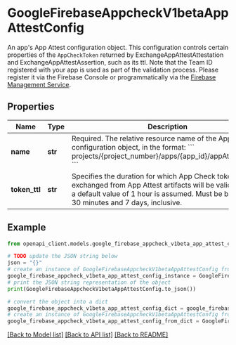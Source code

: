 # GoogleFirebaseAppcheckV1betaAppAttestConfig

An app's App Attest configuration object. This configuration controls certain properties of the `AppCheckToken` returned by ExchangeAppAttestAttestation and ExchangeAppAttestAssertion, such as its ttl. Note that the Team ID registered with your app is used as part of the validation process. Please register it via the Firebase Console or programmatically via the [Firebase Management Service](https://firebase.google.com/docs/projects/api/reference/rest/v1beta1/projects.iosApps/patch).

## Properties

Name | Type | Description | Notes
------------ | ------------- | ------------- | -------------
**name** | **str** | Required. The relative resource name of the App Attest configuration object, in the format: &#x60;&#x60;&#x60; projects/{project_number}/apps/{app_id}/appAttestConfig &#x60;&#x60;&#x60; | [optional] 
**token_ttl** | **str** | Specifies the duration for which App Check tokens exchanged from App Attest artifacts will be valid. If unset, a default value of 1 hour is assumed. Must be between 30 minutes and 7 days, inclusive. | [optional] 

## Example

```python
from openapi_client.models.google_firebase_appcheck_v1beta_app_attest_config import GoogleFirebaseAppcheckV1betaAppAttestConfig

# TODO update the JSON string below
json = "{}"
# create an instance of GoogleFirebaseAppcheckV1betaAppAttestConfig from a JSON string
google_firebase_appcheck_v1beta_app_attest_config_instance = GoogleFirebaseAppcheckV1betaAppAttestConfig.from_json(json)
# print the JSON string representation of the object
print(GoogleFirebaseAppcheckV1betaAppAttestConfig.to_json())

# convert the object into a dict
google_firebase_appcheck_v1beta_app_attest_config_dict = google_firebase_appcheck_v1beta_app_attest_config_instance.to_dict()
# create an instance of GoogleFirebaseAppcheckV1betaAppAttestConfig from a dict
google_firebase_appcheck_v1beta_app_attest_config_from_dict = GoogleFirebaseAppcheckV1betaAppAttestConfig.from_dict(google_firebase_appcheck_v1beta_app_attest_config_dict)
```
[[Back to Model list]](../README.md#documentation-for-models) [[Back to API list]](../README.md#documentation-for-api-endpoints) [[Back to README]](../README.md)


